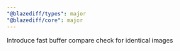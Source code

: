 ```yaml
---
"@blazediff/types": major
"@blazediff/core": major
---
```


Introduce fast buffer compare check for identical images
